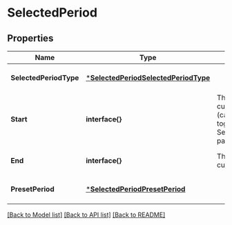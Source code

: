 # SelectedPeriod

## Properties
Name | Type | Description | Notes
------------ | ------------- | ------------- | -------------
**SelectedPeriodType** | [***SelectedPeriodSelectedPeriodType**](SelectedPeriod_SelectedPeriodType.md) |  | [optional] [default to null]
**Start** | **interface{}** | The start of a custom period (can&#39;t be used together with the SelectedPeriodType parameter) | [optional] [default to null]
**End** | **interface{}** | The end of a custom period | [optional] [default to null]
**PresetPeriod** | [***SelectedPeriodPresetPeriod**](SelectedPeriod_PresetPeriod.md) |  | [optional] [default to null]

[[Back to Model list]](../README.md#documentation-for-models) [[Back to API list]](../README.md#documentation-for-api-endpoints) [[Back to README]](../README.md)



